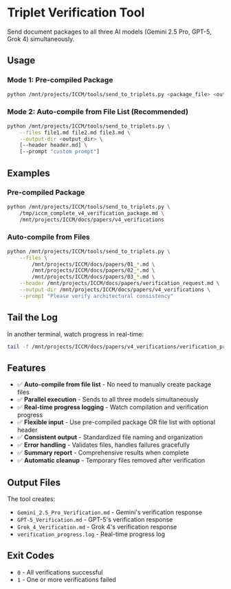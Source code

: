 # Triplet Verification Tool

Send document packages to all three AI models (Gemini 2.5 Pro, GPT-5, Grok 4) simultaneously.

## Usage

### Mode 1: Pre-compiled Package

```bash
python /mnt/projects/ICCM/tools/send_to_triplets.py <package_file> <output_dir> [--prompt "custom prompt"]
```

### Mode 2: Auto-compile from File List (Recommended)

```bash
python /mnt/projects/ICCM/tools/send_to_triplets.py \
    --files file1.md file2.md file3.md \
    --output-dir <output_dir> \
    [--header header.md] \
    [--prompt "custom prompt"]
```

## Examples

### Pre-compiled Package

```bash
python /mnt/projects/ICCM/tools/send_to_triplets.py \
    /tmp/iccm_complete_v4_verification_package.md \
    /mnt/projects/ICCM/docs/papers/v4_verifications
```

### Auto-compile from Files

```bash
python /mnt/projects/ICCM/tools/send_to_triplets.py \
    --files \
        /mnt/projects/ICCM/docs/papers/01_*.md \
        /mnt/projects/ICCM/docs/papers/02_*.md \
        /mnt/projects/ICCM/docs/papers/03_*.md \
    --header /mnt/projects/ICCM/docs/papers/verification_request.md \
    --output-dir /mnt/projects/ICCM/docs/papers/v4_verifications \
    --prompt "Please verify architectural consistency"
```

## Tail the Log

In another terminal, watch progress in real-time:

```bash
tail -f /mnt/projects/ICCM/docs/papers/v4_verifications/verification_progress.log
```

## Features

- ✅ **Auto-compile from file list** - No need to manually create package files
- ✅ **Parallel execution** - Sends to all three models simultaneously
- ✅ **Real-time progress logging** - Watch compilation and verification progress
- ✅ **Flexible input** - Use pre-compiled package OR file list with optional header
- ✅ **Consistent output** - Standardized file naming and organization
- ✅ **Error handling** - Validates files, handles failures gracefully
- ✅ **Summary report** - Comprehensive results when complete
- ✅ **Automatic cleanup** - Temporary files removed after verification

## Output Files

The tool creates:
- `Gemini_2.5_Pro_Verification.md` - Gemini's verification response
- `GPT-5_Verification.md` - GPT-5's verification response  
- `Grok_4_Verification.md` - Grok 4's verification response
- `verification_progress.log` - Real-time progress log

## Exit Codes

- `0` - All verifications successful
- `1` - One or more verifications failed
